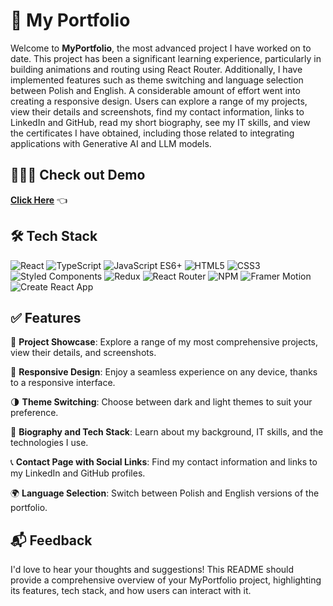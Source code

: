 # 🎑 My Portfolio

Welcome to **MyPortfolio**, the most advanced project I have worked on to date. This project has been a significant learning experience, particularly in building animations and routing using React Router. Additionally, I have implemented features such as theme switching and language selection between Polish and English. A considerable amount of effort went into creating a responsive design. Users can explore a range of my projects, view their details and screenshots, find my contact information, links to LinkedIn and GitHub, read my short biography, see my IT skills, and view the certificates I have obtained, including those related to integrating applications with Generative AI and LLM models.

## 👨🏻‍💻 Check out Demo

[**Click Here**](https://traczoskar.dev) 👈

## 🛠 Tech Stack

![React](https://img.shields.io/badge/React-222222.svg?style=for-the-badge&logo=react&logoColor=61dafb)
![TypeScript](https://img.shields.io/badge/TypeScript-222222.svg?style=for-the-badge&logo=typescript&logoColor=3178C6)
![JavaScript ES6+](https://img.shields.io/badge/JavaScript_ES6+-222222.svg?style=for-the-badge&logo=javascript&logoColor=F7DF1E)
![HTML5](https://img.shields.io/badge/HTML5-222222.svg?style=for-the-badge&logo=html5&logoColor=E34F26)
![CSS3](https://img.shields.io/badge/CSS3-222222.svg?style=for-the-badge&logo=css3&logoColor=1572B6)
![Styled Components](https://img.shields.io/badge/Styled_Components-222222.svg?style=for-the-badge&logo=styled-components&logoColor=#E056EB)
![Redux](https://img.shields.io/badge/Redux-222222.svg?style=for-the-badge&logo=redux&logoColor=764ABC)
![React Router](https://img.shields.io/badge/React_Router-222222.svg?style=for-the-badge&logo=react-router&logoColor=EF2E40)
![NPM](https://img.shields.io/badge/NPM-222222.svg?style=for-the-badge&logo=npm&logoColor=EF2E40)
![Framer Motion](https://img.shields.io/badge/Framer_Motion-222222.svg?style=for-the-badge&logo=framer&logoColor=AAAAAA)
![Create React App](https://img.shields.io/badge/Create_React_App-222222.svg?style=for-the-badge&logo=create-react-app&logoColor=61dafb)

## ✅ Features

📂 **Project Showcase**: Explore a range of my most comprehensive projects, view their details, and screenshots.

📱 **Responsive Design**: Enjoy a seamless experience on any device, thanks to a responsive interface.

🌗 **Theme Switching**: Choose between dark and light themes to suit your preference.

👤 **Biography and Tech Stack**: Learn about my background, IT skills, and the technologies I use.

📞 **Contact Page with Social Links**: Find my contact information and links to my LinkedIn and GitHub profiles.

🌍 **Language Selection**: Switch between Polish and English versions of the portfolio.


## 📬 Feedback

I'd love to hear your thoughts and suggestions! This README should provide a comprehensive overview of your MyPortfolio project, highlighting its features, tech stack, and how users can interact with it.
